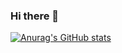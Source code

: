### Hi there 👋

[![Anurag's GitHub stats](https://github-readme-stats.vercel.app/api?username=jphong1111)](https://github.com/anuraghazra/github-readme-stats)

<!--
**jphong1111/jphong1111** is a ✨ _special_ ✨ repository because its `README.md` (this file) appears on your GitHub profile.

Here are some ideas to get you started:

- 🔭 I’m currently working on ...
- 🌱 I’m currently learning ...
- 👯 I’m looking to collaborate on ...
- 🤔 I’m looking for help with ...
- 💬 Ask me about ...
- 📫 How to reach me: ...
- 😄 Pronouns: ...
- ⚡ Fun fact: ...
-->
